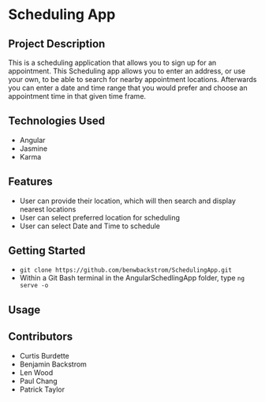 # Scheduling App

## Project Description

This is a scheduling application that allows you to sign up for an appointment. This Scheduling app allows you to enter an address, or use your own, to be able to search for nearby appointment locations. Afterwards you can enter a date and time range that you would prefer and choose an appointment time in that given time frame.

## Technologies Used

* Angular
* Jasmine
* Karma

## Features

- User can provide their location, which will then search and display nearest locations
- User can select preferred location for scheduling
- User can select Date and Time to schedule

## Getting Started
   
* `git clone https://github.com/benwbackstrom/SchedulingApp.git`
* Within a Git Bash terminal in the AngularSchedlingApp folder, type `ng serve -o`

## Usage



## Contributors

* Curtis Burdette
* Benjamin Backstrom
* Len Wood
* Paul Chang
* Patrick Taylor

